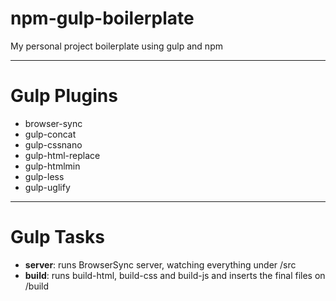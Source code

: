 # npm-gulp-boilerplate
My personal project boilerplate using gulp and npm

---

# Gulp Plugins

- browser-sync
- gulp-concat
- gulp-cssnano
- gulp-html-replace
- gulp-htmlmin
- gulp-less
- gulp-uglify

---

# Gulp Tasks

- **server**: runs BrowserSync server, watching everything under /src
- **build**: runs build-html, build-css and build-js and inserts the final files on /build